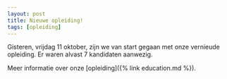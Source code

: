 ```yaml
---
layout: post
title: Nieuwe opleiding!
tags: [opleiding]
---
```


Gisteren, vrijdag 11 oktober, zijn we van start gegaan met onze vernieude opleiding. Er waren alvast 7 kandidaten aanwezig. 

Meer informatie over onze [opleiding]({% link education.md %}). 
